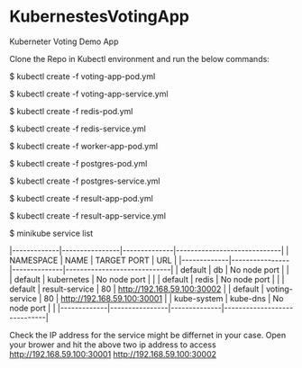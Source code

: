 # KubernestesVotingApp

Kuberneter Voting Demo App

Clone the Repo in Kubectl environment and run the below commands:

$ kubectl create -f voting-app-pod.yml

$ kubectl create -f voting-app-service.yml

$ kubectl create -f redis-pod.yml

$ kubectl create -f redis-service.yml

$ kubectl create -f worker-app-pod.yml

$ kubectl create -f postgres-pod.yml

$ kubectl create -f postgres-service.yml

$ kubectl create -f result-app-pod.yml

$ kubectl create -f result-app-service.yml

$ minikube service list

|-------------|----------------|--------------|-----------------------------|
|  NAMESPACE  |      NAME      | TARGET PORT  |             URL             |
|-------------|----------------|--------------|-----------------------------|
| default     | db             | No node port |                             |
| default     | kubernetes     | No node port |                             |
| default     | redis          | No node port |                             |
| default     | result-service |           80 | http://192.168.59.100:30002 |
| default     | voting-service |           80 | http://192.168.59.100:30001 |
| kube-system | kube-dns       | No node port |                             |
|-------------|----------------|--------------|-----------------------------|

Check the IP address for the service might be differnet in your case.
Open your brower and hit the above two ip address to access 
<voting-app>
http://192.168.59.100:30001 
<result-app>
http://192.168.59.100:30002

